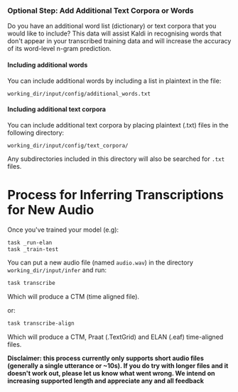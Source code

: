 ### Optional Step: Add Additional Text Corpora or Words
Do you have an additional word list (dictionary) or text corpora that you would like to include? This data will assist Kaldi in recognising words that don't appear in your transcribed training data and will increase the accuracy of its word-level n-gram prediction.

#### Including additional words
You can include additional words by including a list in plaintext in the file:

`working_dir/input/config/additional_words.txt`

#### Including additional text corpora
You can include additional text corpora by placing plaintext (.txt) files in the following directory:

`working_dir/input/config/text_corpora/`

Any subdirectories included in this directory will also be searched for `.txt` files.


# Process for Inferring Transcriptions for New Audio

Once you've trained your model (e.g):
```sh
task _run-elan
task _train-test
```

You can put a new audio file (named `audio.wav`) in the directory `working_dir/input/infer` and run:
```sh
task transcribe
```

Which will produce a CTM (time aligned file).

or:
```sh
task transcribe-align
```

Which will produce a CTM, Praat (.TextGrid) and ELAN (.eaf) time-aligned files.

**Disclaimer: this process currently only supports short audio files (generally a single utterance or ~10s). If you do try with longer files and it doesn't work out, please let us know what went wrong. We intend on increasing supported length and appreciate any and all feedback**